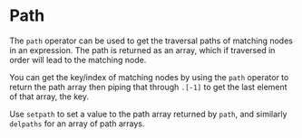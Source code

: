 # Path

The `path` operator can be used to get the traversal paths of matching nodes in an expression. The path is returned as an array, which if traversed in order will lead to the matching node.

You can get the key/index of matching nodes by using the `path` operator to return the path array then piping that through `.[-1]` to get the last element of that array, the key.

Use `setpath` to set a value to the path array returned by `path`, and similarly `delpaths` for an array of path arrays.

